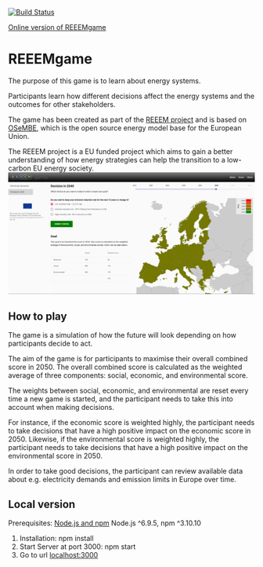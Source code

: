 [![Build Status](https://travis-ci.com/ReeemProject/reeemgame.svg?branch=master)](https://travis-ci.com/ReeemProject/reeemgame)

[Online version of REEEMgame](https://game.reeem.org)

# REEEMgame
The purpose of this game is to learn about energy systems.

Participants learn how different decisions affect the energy systems and the outcomes for other stakeholders.

The game has been created as part of the [REEEM project](http://www.reeem.org/) and is based on [OSeMBE](http://www.osemosys.org/osembe.html), which is the open source energy model base for the European Union.

The REEEM project is a EU funded project which aims to gain a better understanding of how energy strategies can help the transition to a low-carbon EU energy society.
![Screenshot](reeemGame_screenshot.PNG)
## How to play
The game is a simulation of how the future will look depending on how participants decide to act. 

The aim of the game is for participants to maximise their overall combined score in 2050. The overall combined score is calculated as the weighted average of three components: social, economic, and environmental score.

The weights between social, economic, and environmental are reset every time a new game is started, and the participant needs to take this into account when making decisions.

For instance, if the economic score is weighted highly, the participant needs to take decisions that have a high positive impact on the economic score in 2050. Likewise, if the environmental score is weighted highly, the participant needs to take decisions that have a high positive impact on the environmental score in 2050.

In order to take good decisions, the participant can review available data about e.g. electricity demands and emission limits in Europe over time.

## Local version

Prerequisites: [Node.js and npm](https://nodejs.org/en/download/)  Node.js ^6.9.5, npm ^3.10.10

1. Installation: npm install
2. Start Server at port 3000: npm start
3. Go to url [localhost:3000](http://localhost:3000)
